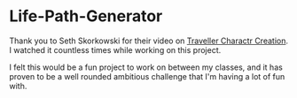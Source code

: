 # Life-Path-Generator
Thank you to Seth Skorkowski for their video on [Traveller Charactr Creation](https://www.youtube.com/watch?v=LEwwopcCONY&list=PL25p5gPY6qKVUg6ys5N1oRlsBI7DTByyI). I watched it countless times while working on this project.

I felt this would be a fun project to work on between my classes, and it has proven to be a well rounded ambitious challenge that I'm having a lot of fun with. 
